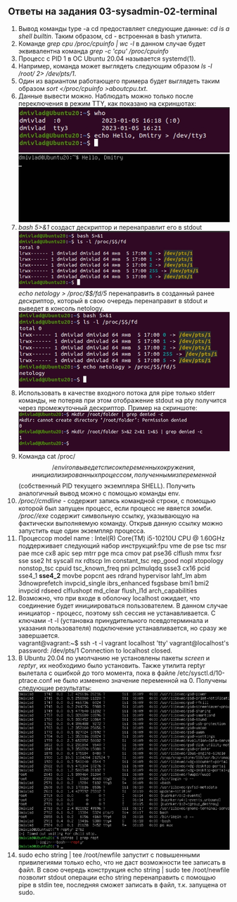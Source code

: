 ## Ответы на задания 03-sysadmin-02-terminal
1. Вывод команды type -a cd предоставляет следующие данные: *cd is a shell builtin*. Таким образом, cd - встроенная в bash утилита.
2. Команде *grep cpu /proc/cpuinfo | wc -l* в данном случае будет эквивалентна команда *grep -c 'cpu' /proc/cpuinfo*
3. Процесс с PID 1 в ОС Ubuntu 20.04 называется systemd(1).
4. Например, команда может выглядеть следующим образом *ls -l /root/ 2> /dev/pts/1*.
5. Один из вариантом работающего примера будет выглядеть таким образом *sort </proc/cpuinfo >aboutcpu.txt*.
6. Данные вывести можно. Наблюдать можно только после переключения в режим TTY, как показано на скриншотах:  
![PTY](img/pty.jpg)  
![TTY](img/tty.jpg)  
7. *bash 5>&1* создаст дескриптор и перенаправлит его в stdout  
![MD](img/MakeDescriptor.jpg)  
*echo netology > /proc/$$/fd/5* перенаправить в созданный ранее дескриптор, который в свою очередь перенаправит в stdout и выведет в консоль netology.  
![SN](img/StdoutNetology.jpg)  
8. Использовать в качестве входного потока для pipe только stderr команды, не потеряв при этом отображение stdout на pty получится через промежуточный дескриптор. Пример на скриншоте:  
![ID](img/IntermediateDescriptor.jpg)
9. Команда cat /proc/$$/environ выведет список переменных окружения, инициализированных процессом, полученным из переменной $$ (собственный PID текущего экземпляра SHELL). Получить аналогичный вывод можно с помощью команды env.
10. */proc/<PID>/cmdline* - содержит запись командной строки, с помощью которой был запущен процесс, если процесс не явяется зомби. */proc/<PID>/exe* содержит символьную ссылку, указывающую на фактически выполняемую команду. Открыв данную ссылку можно запустить еще один экземпляр процесса.
11. Процессор model name : Intel(R) Core(TM) i5-10210U CPU @ 1.60GHz поддерживает следующий набор инструкций:fpu vme de pse tsc msr pae mce cx8 apic sep mtrr pge mca cmov pat pse36 clflush mmx fxsr sse sse2 ht syscall nx rdtscp lm constant_tsc rep_good nopl xtopology nonstop_tsc cpuid tsc_known_freq pni pclmulqdq ssse3 cx16 pcid sse4_1 **sse4_2** movbe popcnt aes rdrand hypervisor lahf_lm abm 3dnowprefetch invpcid_single ibrs_enhanced fsgsbase bmi1 bmi2 invpcid rdseed clflushopt md_clear flush_l1d arch_capabilities
12. Возможно, что при входе в оболочку localhost ожидает, что соединение будет инициироваться пользователем. В данном случае инициатор - процесс, поэтому ssh сессия не устанавливается. С ключами  -t -l (установка принудительного псевдотерминала и указания пользователя) подключение устанавливается, но сразу же завершается.  
vagrant@vagrant:~$ ssh -t -l vagrant localhost 'tty'
vagrant@localhost's password: 
/dev/pts/1
Connection to localhost closed.  
13. В Ubuntu 20.04 по умолчанию не установлены пакеты *screen* и *reptyr*, их необходимо было установить. Также утилита reptyr вылетала с ошибкой до того момента, пока в файле /etc/sysctl.d/10-ptrace.conf не было изменено значение переменной на 0. Получены следующие результаты:  
![Reptyr](img/reptyr.jpg)  
14. sudo echo string | tee /root/newfile запустит с повышенными привилегиями только echo, что не даст возможности tee записать в файл. В свою очередь конструкция echo string | sudo tee /root/newfile позволит stdout операции echo string перенаправить с помощью pipe в stdin tee, последняя сможет записать в файл, т.к. запущена от sudo.  


